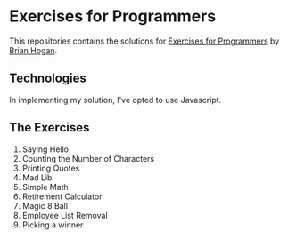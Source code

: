 # Exercises for Programmers 

This repositories contains the solutions for [Exercises for Programmers](https://pragprog.com/book/bhwb/exercises-for-programmers) by [Brian Hogan](//github.com/napcs).

## Technologies
In implementing my solution, I've opted to use Javascript. 

## The Exercises 

 1. Saying Hello 
 2. Counting the Number of Characters
 3. Printing Quotes
 4. Mad Lib 
 5. Simple Math
 6. Retirement Calculator
 33. Magic 8 Ball
 34. Employee List Removal
 35. Picking a winner 
